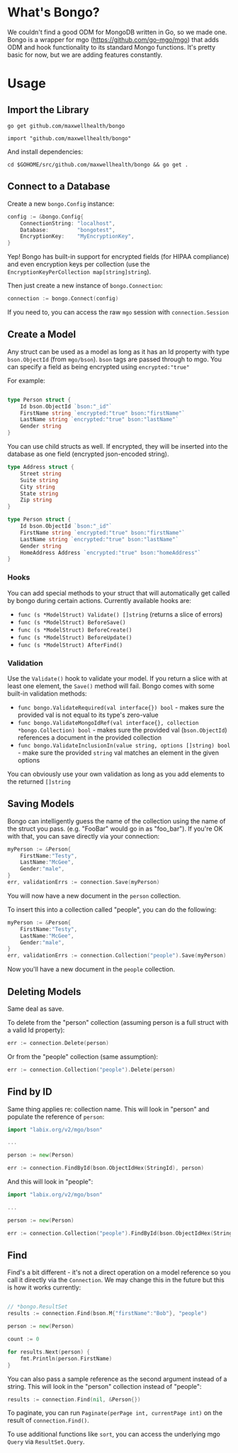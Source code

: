 # What's Bongo?
We couldn't find a good ODM for MongoDB written in Go, so we made one. Bongo is a wrapper for mgo (https://github.com/go-mgo/mgo) that adds ODM and hook functionality to its standard Mongo functions. It's pretty basic for now, but we are adding features constantly. 

# Usage

## Import the Library
`go get github.com/maxwellhealth/bongo`

`import "github.com/maxwellhealth/bongo"`

And install dependencies:

`cd $GOHOME/src/github.com/maxwellhealth/bongo && go get .`

## Connect to a Database

Create a new `bongo.Config` instance:

```go
config := &bongo.Config{
	ConnectionString: "localhost",
	Database:         "bongotest",
	EncryptionKey:    "MyEncryptionKey",
}
```

Yep! Bongo has built-in support for encrypted fields (for HIPAA compliance) and even encryption keys per collection (use the `EncryptionKeyPerCollection map[string]string`).

Then just create a new instance of `bongo.Connection`:

```go
connection := bongo.Connect(config)
```

If you need to, you can access the raw `mgo` session with `connection.Session`

## Create a Model

Any struct can be used as a model as long as it has an Id property with type `bson.ObjectId` (from `mgo/bson`). `bson` tags are passed through to mgo. You can specify a field as being encrypted using `encrypted:"true"`

For example:

```go

type Person struct {
	Id bson.ObjectId `bson:"_id"`
	FirstName string `encrypted:"true" bson:"firstName"`
	LastName string `encrypted:"true" bson:"lastName"`
	Gender string
}
```

You can use child structs as well. If encrypted, they will be inserted into the database as one field (encrypted json-encoded string).

```go
type Address struct {
	Street string
	Suite string
	City string
	State string
	Zip string
}

type Person struct {
	Id bson.ObjectId `bson:"_id"`
	FirstName string `encrypted:"true" bson:"firstName"`
	LastName string `encrypted:"true" bson:"lastName"`
	Gender string
	HomeAddress Address `encrypted:"true" bson:"homeAddress"`
}
```

### Hooks

You can add special methods to your struct that will automatically get called by bongo during certain actions. Currently available hooks are:

* `func (s *ModelStruct) Validate() []string` (returns a slice of errors)
* `func (s *ModelStruct) BeforeSave()`
* `func (s *ModelStruct) BeforeCreate()`
* `func (s *ModelStruct) BeforeUpdate()`
* `func (s *ModelStruct) AfterFind()`
	
### Validation

Use the `Validate()` hook to validate your model. If you return a slice with at least one element, the `Save()` method will fail. Bongo comes with some built-in validation methods:

* `func bongo.ValidateRequired(val interface{}) bool` - makes sure the provided val is not equal to its type's zero-value
* `func bongo.ValidateMongoIdRef(val interface{}, collection *bongo.Collection) bool` - makes sure the provided val (`bson.ObjectId`) references a document in the provided collection
* `func bongo.ValidateInclusionIn(value string, options []string) bool` - make sure the provided `string` val matches an element in the given options

You can obviously use your own validation as long as you add elements to the returned `[]string`

## Saving Models

Bongo can intelligently guess the name of the collection using the name of the struct you pass. (e.g. "FooBar" would go in as "foo_bar"). If you're OK with that, you can save directly via your connection:

```go
myPerson := &Person{
	FirstName:"Testy",
	LastName:"McGee",
	Gender:"male",
}
err, validationErrs := connection.Save(myPerson)
```

You will now have a new document in the `person` collection.

To insert this into a collection called "people", you can do the following:

```go
myPerson := &Person{
	FirstName:"Testy",
	LastName:"McGee",
	Gender:"male",
}
err, validationErrs := connection.Collection("people").Save(myPerson)
```

Now you'll have a new document in the `people` collection.

## Deleting Models

Same deal as save.

To delete from the "person" collection (assuming person is a full struct with a valid Id property):

```go
err := connection.Delete(person)
```

Or from the "people" collection (same assumption):
```go
err := connection.Collection("people").Delete(person)
```


## Find by ID

Same thing applies re: collection name. This will look in "person" and populate the reference of `person`:

```go
import "labix.org/v2/mgo/bson"

...

person := new(Person)

err := connection.FindById(bson.ObjectIdHex(StringId), person)
```

And this will look in "people":

```go
import "labix.org/v2/mgo/bson"

...

person := new(Person)

err := connection.Collection("people").FindById(bson.ObjectIdHex(StringId), person)
```

## Find

Find's a bit different - it's not a direct operation on a model reference so you call it directly via the `Connection`. We may change this in the future but this is how it works currently:

```go

// *bongo.ResultSet
results := connection.Find(bson.M{"firstName":"Bob"}, "people")

person := new(Person)

count := 0

for results.Next(person) {
	fmt.Println(person.FirstName)
}
```

You can also pass a sample reference as the second argument instead of a string. This will look in the "person" collection instead of "people":

```go
results := connection.Find(nil, &Person{})
```

To paginate, you can run `Paginate(perPage int, currentPage int)` on the result of `connection.Find()`.

To use additional functions like `sort`, you can access the underlying mgo `Query` via `ResultSet.Query`.


